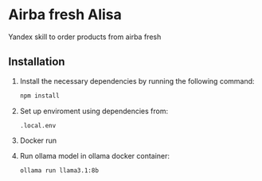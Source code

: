 # Airba fresh Alisa

Yandex skill to order products from airba fresh

## Installation


1. Install the necessary dependencies by running the following command:

   ```bash
   npm install

2. Set up enviroment using dependencies from:
   ```
   .local.env

3. Docker run

4. Run ollama model in ollama docker container:
   ```bash
   ollama run llama3.1:8b


